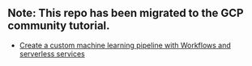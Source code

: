## Note: This repo has been migrated to the GCP community tutorial.

- [Create a custom machine learning pipeline with Workflows and serverless services](https://github.com/GoogleCloudPlatform/community/blob/master/tutorials/ml-pipeline-with-workflows/index.md)
